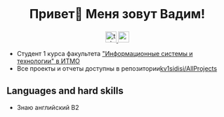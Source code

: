 <br clear="both">

###

<div id="header" align="center">
  <h1>Привет👋 Меня зовут Вадим!</h1>
</div>

###

<div align="center">
  <a href="https://t.me/kvisidisi" target="_blank">
    <img src="https://img.shields.io/static/v1?message=Telegram&logo=telegram&label=&color=2CA5E0&logoColor=white&labelColor=&style=for-the-badge" height="25" alt="telegram logo"  />
  </a>
  <a href="https://sort-me.org/profile/3958" target="_blank">
    <img src="https://img.shields.io/badge/SortMe-Click?style=for-the-badge&color=%23FFFFFF")
" height="25" alt="sort_me logo"  />
  </a>
</div>


* Студент 1 курса факультета ["Информационные системы и технологии" в ИТМО](https://fitp.itmo.ru/p/abit/652)
* Все проекты и отчеты доступны в репозитории[kv1sidisi/AllProjects](https://github.com/kv1sidisi/AllProjects/blob/main/README.md)

## Languages and hard skills

* Знаю английский B2


